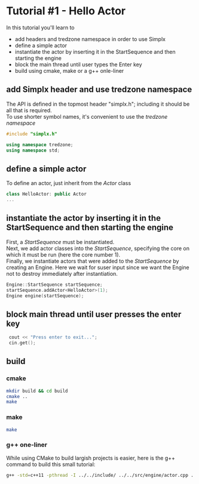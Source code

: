 
# Tutorial #1 - Hello Actor

In this tutorial you'll learn to

- add headers and tredzone namespace in order to use Simplx<br/>
- define a simple actor<br/>
- instantiate the actor by inserting it in the StartSequence and then starting the engine
- block the main thread until user types the Enter key
- build using cmake, make or a g++ onle-liner<br/>


## add Simplx header and use tredzone namespace

The API is defined in the topmost header "simplx.h"; including it should be all that is required.<br/>
To use shorter symbol names, it's convenient to use the *tredzone namespace*

```c++
#include "simplx.h"

using namespace tredzone;
using namespace std;
```

## define a simple actor

To define an actor, just inherit from the *Actor* class
```c++
class HelloActor: public Actor
...
```

## instantiate the actor by inserting it in the StartSequence and then starting the engine

First, a *StartSequence* must be instantiated.<br/>
Next, we add actor classes into the *StartSequence*, specifying the core on which it must be run (here the core number 1).<br/>
Finally, we instantiate actors that were added to the *StartSequence* by creating an Engine. Here we wait for suser input since we want the Engine not to destroy immediately after instantiation.

```c++
Engine::StartSequence startSequence;
startSequence.addActor<HelloActor>(1);
Engine engine(startSequence);
```

## block main thread until user presses the enter key

```c++
 cout << "Press enter to exit...";
 cin.get();
```

## build

### cmake

```sh
mkdir build && cd build
cmake ..
make
```


### make

```sh
make
```


### g++ one-liner

While using CMake to build largish projects is easier, here is the g++ command to build this small tutorial:

```bash
g++ -std=c++11 -pthread -I ../../include/ ../../src/engine/actor.cpp ../../src/engine/e2e_stub.cpp ../../src/engine/engine.cpp ../../src/engine/node.cpp ../../src/engine/RefMapper.cpp ../../src/engine/parallel/parallel_xplat.cpp ../../src/engine/linux/platform_linux.cpp ../../src/engine/linux/platform_gcc.cpp hello_actor.cpp -o hello_actor.bin

```
